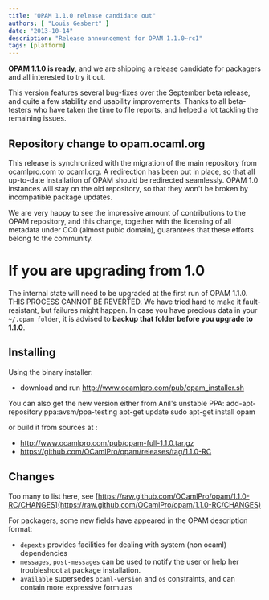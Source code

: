 ```yaml
---
title: "OPAM 1.1.0 release candidate out"
authors: [ "Louis Gesbert" ]
date: "2013-10-14"
description: "Release announcement for OPAM 1.1.0~rc1"
tags: [platform]
---
```


**OPAM 1.1.0 is ready**, and we are shipping a release candidate for
packagers and all interested to try it out.

This version features several bug-fixes over the September beta release, and
quite a few stability and usability improvements. Thanks to all beta-testers 
who have taken the time to file reports, and helped a lot tackling the 
remaining issues.

## Repository change to opam.ocaml.org

This release is synchronized with the migration of the main repository from 
ocamlpro.com to ocaml.org. A redirection has been put in place, so that all 
up-to-date installation of OPAM should be redirected seamlessly.
OPAM 1.0 instances will stay on the old repository, so that they won't be 
broken by incompatible package updates.

We are very happy to see the impressive amount of contributions to the OPAM 
repository, and this change, together with the licensing of all metadata under 
CC0 (almost pubic domain), guarantees that these efforts belong to the 
community.

# If you are upgrading from 1.0

The internal state will need to be upgraded at the first run of OPAM 1.1.0.
THIS PROCESS CANNOT BE REVERTED. We have tried hard to make it fault-
resistant, but failures might happen. In case you have precious data in your 
`~/.opam folder`, it is advised to **backup that folder before you upgrade to 1.1.0**.

## Installing

Using the binary installer:
- download and run http://www.ocamlpro.com/pub/opam_installer.sh

You can also get the new version either from Anil's unstable PPA:
   add-apt-repository ppa:avsm/ppa-testing
   apt-get update
   sudo apt-get install opam

or build it from sources at :
- http://www.ocamlpro.com/pub/opam-full-1.1.0.tar.gz
- https://github.com/OCamlPro/opam/releases/tag/1.1.0-RC

## Changes

Too many to list here, see
[https://raw.github.com/OCamlPro/opam/1.1.0-RC/CHANGES](https://raw.github.com/OCamlPro/opam/1.1.0-RC/CHANGES)

For packagers, some new fields have appeared in the OPAM description format:
- `depexts` provides facilities for dealing with system (non ocaml) 
 dependencies
- `messages`, `post-messages` can be used to notify the user or help her troubleshoot at package installation.
- `available` supersedes `ocaml-version` and `os` constraints, and can contain
 more expressive formulas
